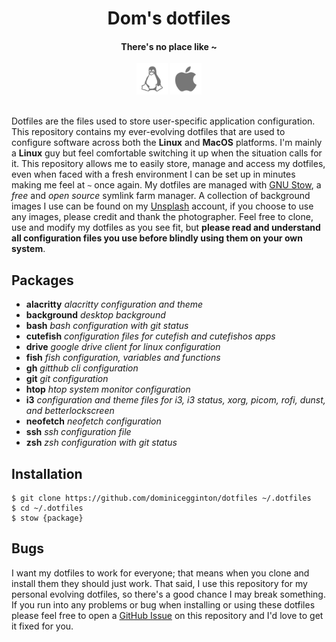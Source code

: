 <h1 align='center'>Dom's dotfiles</h1>

<h4 align='center'>There's no place like ~</h4>

<div align='center'>
  <img src='assets/linux.svg' width='50'>
  <img src='assets/macos.svg' width='50'>
  <br><br>
</div>

Dotfiles are the files used to store user-specific application configuration. This repository contains my ever-evolving dotfiles that are used to configure software across both the **Linux** and **MacOS** platforms. I'm mainly a **Linux** guy but feel comfortable switching it up when the situation calls for it. This repository allows me to easily store, manage and access my dotfiles, even when faced with a fresh environment I can be set up in minutes making me feel at `~` once again. My dotfiles are managed with [GNU Stow](https://www.gnu.org/software/stow/), a *free* and *open source* symlink farm manager. A collection of background images I use can be found on my [Unsplash](https://unsplash.com/collections/84737312/backgrounds) account, if you choose to use any images, please credit and thank the photographer. Feel free to clone, use and modify my dotfiles as you see fit, but **please read and understand all configuration files you use before blindly using them on your own system**.

## Packages
- **alacritty** *alacritty configuration and theme*
- **background** *desktop background*
- **bash** *bash configuration with git status*
- **cutefish** *configuration files for cutefish and cutefishos apps*
- **drive** *google drive client for linux configuration*
- **fish** *fish configuration, variables and functions*
- **gh** *gitthub cli configuration*
- **git** *git configuration*
- **htop** *htop system monitor configuration*
- **i3** *configuration and theme files for i3, i3 status, xorg, picom, rofi, dunst, and betterlockscreen*
- **neofetch** *neofetch configuration*
- **ssh** *ssh configuration file*
- **zsh** *zsh configuration with git status*

## Installation

``` shell
$ git clone https://github.com/dominicegginton/dotfiles ~/.dotfiles
$ cd ~/.dotfiles
$ stow {package}
```

## Bugs

I want my dotfiles to work for everyone; that means when you clone and install them they should just work. That said, I use this repository for my personal evolving dotfiles, so there's a good chance I may break something. If you run into any problems or bug when installing or using these dotfiles please feel free to open a [GitHub Issue](https://github.com/dominicegginton/dotfiles/issues/new) on this repository and I'd love to get it fixed for you.